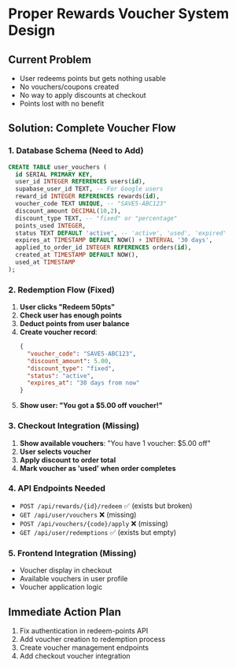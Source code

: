 # Proper Rewards Voucher System Design

## Current Problem
- User redeems points but gets nothing usable
- No vouchers/coupons created
- No way to apply discounts at checkout
- Points lost with no benefit

## Solution: Complete Voucher Flow

### 1. Database Schema (Need to Add)
```sql
CREATE TABLE user_vouchers (
  id SERIAL PRIMARY KEY,
  user_id INTEGER REFERENCES users(id),
  supabase_user_id TEXT, -- For Google users
  reward_id INTEGER REFERENCES rewards(id),
  voucher_code TEXT UNIQUE, -- "SAVE5-ABC123"
  discount_amount DECIMAL(10,2),
  discount_type TEXT, -- "fixed" or "percentage"
  points_used INTEGER,
  status TEXT DEFAULT 'active', -- 'active', 'used', 'expired'
  expires_at TIMESTAMP DEFAULT NOW() + INTERVAL '30 days',
  applied_to_order_id INTEGER REFERENCES orders(id),
  created_at TIMESTAMP DEFAULT NOW(),
  used_at TIMESTAMP
);
```

### 2. Redemption Flow (Fixed)
1. **User clicks "Redeem 50pts"**
2. **Check user has enough points**
3. **Deduct points from user balance**
4. **Create voucher record**:
   ```json
   {
     "voucher_code": "SAVE5-ABC123",
     "discount_amount": 5.00,
     "discount_type": "fixed",
     "status": "active",
     "expires_at": "30 days from now"
   }
   ```
5. **Show user: "You got a $5.00 off voucher!"**

### 3. Checkout Integration (Missing)
1. **Show available vouchers**: "You have 1 voucher: $5.00 off"
2. **User selects voucher**
3. **Apply discount to order total**
4. **Mark voucher as 'used' when order completes**

### 4. API Endpoints Needed
- `POST /api/rewards/{id}/redeem` ✅ (exists but broken)
- `GET /api/user/vouchers` ❌ (missing)
- `POST /api/vouchers/{code}/apply` ❌ (missing)
- `GET /api/user/redemptions` ✅ (exists but empty)

### 5. Frontend Integration (Missing)
- Voucher display in checkout
- Available vouchers in user profile
- Voucher application logic

## Immediate Action Plan
1. Fix authentication in redeem-points API
2. Add voucher creation to redemption process
3. Create voucher management endpoints
4. Add checkout voucher integration